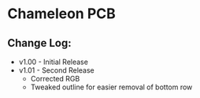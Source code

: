 # Chameleon PCB

## Change Log:
- v1.00 - Initial Release
- v1.01 - Second Release
  - Corrected RGB
  - Tweaked outline for easier removal of bottom row
  
